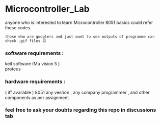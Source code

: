# Microcontroller_Lab

anyone who is interested to learn Microcontroller 8051 basics could refer these codes.

`those who are googlers and just want to see outputs of programme can check .gif files 😊`

### software requirements : 
keil software  (Mu vision 5 ) <br> 
proteus 
### hardware requirements :
( iff available )
8051 any vesrion , any company 
programmer ,
and other components as per assignment

### feel free to ask your doubts regarding this repo in discussions tab 
